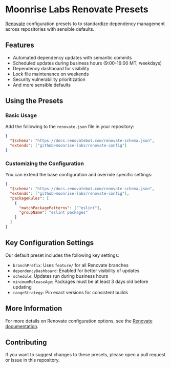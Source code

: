 # Moonrise Labs Renovate Presets

[Renovate](https://docs.renovatebot.com/) configuration presets to to standardize dependency management across repositories with sensible defaults.

## Features

- Automated dependency updates with semantic commits
- Scheduled updates during business hours (9:00-16:00 MT, weekdays)
- Dependency dashboard for visibility
- Lock file maintenance on weekends
- Security vulnerability prioritization
- And more sensible defaults

## Using the Presets

### Basic Usage

Add the following to the `renovate.json` file in your repository:

```json
{
  "$schema": "https://docs.renovatebot.com/renovate-schema.json",
  "extends": ["github>moonrise-labs/renovate-config"]
}
```

### Customizing the Configuration

You can extend the base configuration and override specific settings:

```json
{
  "$schema": "https://docs.renovatebot.com/renovate-schema.json",
  "extends": ["github>moonrise-labs/renovate-config"],
  "packageRules": [
    {
      "matchPackagePatterns": ["^eslint"],
      "groupName": "eslint packages"
    }
  ]
}
```

## Key Configuration Settings

Our default preset includes the following key settings:

- `branchPrefix`: Uses `feature/` for all Renovate branches
- `dependencyDashboard`: Enabled for better visibility of updates
- `schedule`: Updates run during business hours
- `minimumReleaseAge`: Packages must be at least 3 days old before updating
- `rangeStrategy`: Pin exact versions for consistent builds

## More Information

For more details on Renovate configuration options, see the [Renovate documentation](https://docs.renovatebot.com/).

## Contributing

If you want to suggest changes to these presets, please open a pull request or issue in this repository.